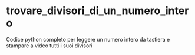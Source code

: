 # trovare_divisori_di_un_numero_intero
Codice python completo per leggere un numero intero da tastiera e stampare a video tutti i suoi divisori
